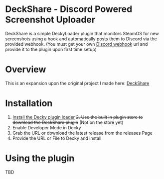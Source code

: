# DeckShare - Discord Powered Screenshot Uploader

DeckShare is a simple DeckyLoader plugin that monitors SteamOS for new screenshots using a hook and automatically posts them to Discord via the provided webhook. (You must get your own [Discord webhook](https://support.discord.com/hc/en-us/articles/228383668-Intro-to-Webhooks) url and provide it to the plugin upon first time setup)

# Overview
This is an expansion upon the original project I made here: [DeckShare](https://github.com/SmugZombie/DeckShare)

# Installation
1. [Install the Decky plugin loader](https://github.com/SteamDeckHomebrew/decky-loader#installation)
~~2. Use the built in plugin store to download the DeckShare plugin~~ (Not on the store yet)
2. Enable Developer Mode in Decky
3. Grab the URL or download the latest release from the releases Page
4. Provide the URL or File to Decky and install

# Using the plugin
TBD
